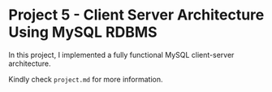 # Project 5 - Client Server Architecture Using MySQL RDBMS
In this project, I implemented a fully functional MySQL client-server architecture.

Kindly check `project.md` for more information.
